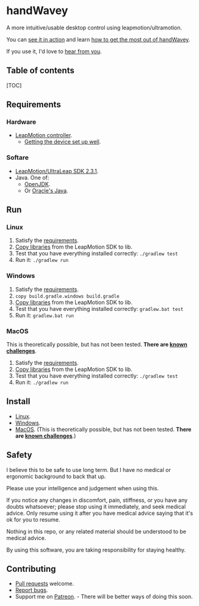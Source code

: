 # handWavey

<!-- Edit README.original.md, then update README.md via ./utils/updateREADME . -->

A more intuitive/usable desktop control using leapmotion/ultramotion.

You can [see it in action](https://youtu.be/kCbar8w3Pws) and learn [how to get the most out of handWavey](https://github.com/ksandom/handWavey/blob/main/docs/user/gettingStarted.md).

If you use it, I'd love to [hear from you](https://github.com/ksandom/handWavey/issues/4).

## Table of contents

[TOC]

## Requirements

### Hardware

* [LeapMotion controller](https://www.ultraleap.com/product/leap-motion-controller/#pricingandlicensing).
   * [Getting the device set up well](https://support.leapmotion.com/hc/en-us/articles/360004322638-Taking-care-of-your-Leap-Motion-Controller).

### Softare

* [LeapMotion/UltraLeap SDK 2.3.1](https://github.com/ksandom/installUltraleap).
* Java. One of:
    * [OpenJDK](https://openjdk.java.net/install/).
    * Or [Oracle's Java](https://www.oracle.com/java/technologies/downloads/).

## Run

### Linux

1. Satisfy the [requirements](#Requirements).
1. [Copy libraries](https://github.com/ksandom/handWavey/blob/main/docs/user/install/libraries.md) from the LeapMotion SDK to lib.
1. Test that you have everything installed correctly:
   `./gradlew test`
1. Run it:
   `./gradlew run`

### Windows

1. Satisfy the [requirements](#Requirements).
1. `copy build.gradle.windows build.gradle`
1. [Copy libraries](https://github.com/ksandom/handWavey/blob/main/docs/user/install/libraries.md) from the LeapMotion SDK to lib.
1. Test that you have everything installed correctly:
   `gradlew.bat test`
1. Run it:
   `gradlew.bat run`

### MacOS

This is theoretically possible, but has not been tested. **There are [known challenges](https://github.com/ksandom/handWavey/issues/1#issuecomment-1092271612)**.

1. Satisfy the [requirements](#Requirements).
1. [Copy libraries](https://github.com/ksandom/handWavey/blob/main/docs/user/install/libraries.md) from the LeapMotion SDK to lib.
1. Test that you have everything installed correctly:
   `./gradlew test`
1. Run it:
   `./gradlew run`

## Install

* [Linux](https://github.com/ksandom/handWavey/blob/main/docs/user/install/installOnLinux.md).
* [Windows](https://github.com/ksandom/handWavey/blob/main/docs/user/install/installOnWindows.md).
* [MacOS](https://github.com/ksandom/handWavey/blob/main/docs/user/install/installOnMacOS.md). (This is theoretically possible, but has not been tested. **There are [known challenges](https://github.com/ksandom/handWavey/issues/1#issuecomment-1092271612)**.)

## Safety

I believe this to be safe to use long term. But I have no medical or ergonomic background to back that up.

Please use your intelligence and judgement when using this.

If you notice any changes in discomfort, pain, stiffness, or you have any doubts whatsoever; please stop using it immediately, and seek medical advice. Only resume using it after you have medical advice saying that it's ok for you to resume.

Nothing in this repo, or any related material should be understood to be medical advice.

By using this software, you are taking responsibility for staying healthy.

## Contributing

* [Pull requests](https://github.com/ksandom/handWavey/pulls) welcome.
* [Report bugs](https://github.com/ksandom/handWavey/blob/main/docs/user/howTo/reportABug.md).
* Support me on [Patreon](https://www.patreon.com/randomksandom). - There will be better ways of doing this soon.
